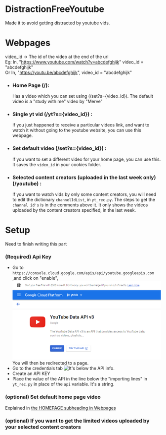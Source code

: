 # DistractionFreeYoutube
Made it to avoid getting distracted by youtube vids.

# Webpages
video_id -> The id of the video at the end of the url <br>
Eg: In, "https://www.youtube.com/watch?v=abcdefghijk" video_id = "abcdefghijk"<br>
    Or In, "https://youtu.be/abcdefghijk", video_id = "abcdefghijk"

* ### Home Page (/):
    Has a video which you can set using (/set?s={video_id}). The default video is a "study with me" video by "Merve"
* ### Single yt vid (/yt?s={video_id}) :
    If you just happened to receive a particular videos link, and want to watch it without going to the youtube website, you can use this webpage.
* ### Set default video (/set?s={video_id}) :
    If you want to set a different video for your home page, you can use this. It saves the `video_id` in your cookies folder.
* ### Selected content creators (uploaded in the last week only) (/youtube) :
    If you want to watch vids by only some content creators, you will need to edit the dictionary `channelIdList`, in `yt_rec.py`. The steps to get the `channel id's` is in the comments above it. It only shows the videos uploaded by the content creators specified, in the last week.

# Setup
Need to finish writing this part
### **(Required)** Api Key
* Go to `https://console.cloud.google.com/apis/api/youtube.googleapis.com` ,and click on "enable", ![click on "Enable" to enable the YouTube Data API v3](https://github.com/Darelife/DistractionFreeYoutube/blob/main/readmeFiles/enableYoutubeAPI.png) You will then be redirected to a page.
* Go to the credentials tab ![It's below the API info]().
* Create an API KEY
* Place the value of the API in the line below the "importing lines" in `yt_rec.py` in place of the `api` variable. It's a string.
### (optional) Set default home page video
Explained in [the HOMEPAGE subheading in Webpages](###-Home-Page-(/):)
### (optional) If you want to get the limited videos uploaded by your selected content creators